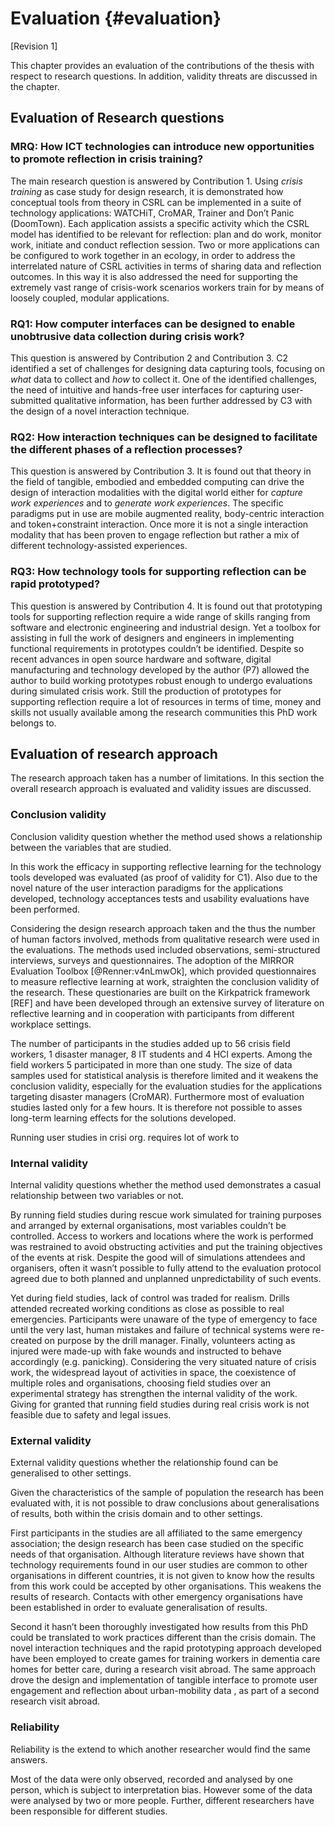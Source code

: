 
# Evaluation {#evaluation}

[Revision 1]

This chapter provides an evaluation of the contributions of the thesis with respect to research questions. In addition, validity threats are discussed in the chapter. 

## Evaluation of Research questions

### MRQ: How ICT technologies can introduce new opportunities to promote reflection in crisis training?

The main research question is answered by Contribution 1. Using *crisis training* as case study for design research, it is demonstrated how conceptual tools from theory in CSRL can be implemented in a suite of technology applications: WATCHiT, CroMAR, Trainer and Don’t Panic (DoomTown). Each application assists a specific activity which the CSRL model has identified to be relevant for reflection: plan and do work, monitor work, initiate and conduct reflection session. Two or more applications can be configured to work together in an ecology, in order to address the interrelated nature of CSRL activities in terms of sharing data and reflection outcomes. In this way it is also addressed the need for supporting the extremely vast range of crisis-work scenarios workers train for by means of loosely coupled, modular applications.

### RQ1: How computer interfaces can be designed to enable unobtrusive data collection during crisis work? 

This question is answered by Contribution 2 and Contribution 3. C2 identified a set of challenges for designing data capturing tools, focusing on *what* data to collect and *how* to collect it. One of the identified challenges, the need of intuitive and hands-free user interfaces for capturing user-submitted qualitative information, has been further addressed by C3 with the design of a novel interaction technique.  

### RQ2: How interaction techniques can be designed to facilitate the different phases of a reflection processes?

This question is answered by Contribution 3. It is found out that theory in the field of tangible, embodied and embedded computing can drive the design of interaction modalities with the digital world either for *capture work experiences* and to *generate work experiences*. The specific paradigms put in use are mobile augmented reality, body-centric interaction and token+constraint interaction. Once more it is not a single interaction modality that has been proven to engage reflection but rather a mix of different technology-assisted experiences. 

### RQ3: How technology tools for supporting reflection can be rapid prototyped? 

This question is answered by Contribution 4. It is found out that prototyping tools for supporting reflection require a wide range of skills ranging from software and electronic engineering and industrial design. Yet a toolbox for assisting in full the work of designers and engineers in implementing functional requirements in prototypes couldn’t be identified. Despite so recent advances in open source hardware and software, digital manufacturing and technology developed by the author (P7) allowed the author to build working prototypes robust enough to undergo evaluations during simulated crisis work. Still the production of prototypes for supporting reflection require a lot of resources in terms of time, money and skills not usually available among the research communities this PhD work belongs to.

## Evaluation of research approach

The research approach taken has a number of limitations. In this section the overall research approach is evaluated and validity issues are discussed.

### Conclusion validity

Conclusion validity question whether the method used shows a relationship between the variables that are studied.

In this work the efficacy in supporting reflective learning for the technology tools developed was evaluated (as proof of validity for C1). Also due to the novel nature of the user interaction paradigms for the applications developed, technology acceptances tests and usability evaluations have been performed. 

Considering the design research approach taken and the thus the number of human factors involved, methods from qualitative research were used in the evaluations. The methods used included observations, semi-structured interviews, surveys and questionnaires. The adoption of the MIRROR Evaluation Toolbox [@Renner:v4nLmwOk], which provided questionnaires to measure reflective learning at work, straighten the conclusion validity of the research. These questionaries are built on the Kirkpatrick framework [REF] and have been developed through an extensive survey of literature on reflective learning and in cooperation with participants from different workplace settings. 

The number of participants in the studies added up to 56 crisis field workers, 1 disaster manager, 8 IT students and 4 HCI experts. Among the field workers 5 participated in more than one study. The size of data samples used for statistical analysis is therefore limited and it weakens the conclusion validity, especially for the evaluation studies for the applications targeting disaster managers (CroMAR). Furthermore most of evaluation studies lasted only for a few hours. It is therefore not possible to asses long-term learning effects for the solutions developed.

Running user studies in crisi org. requires lot of work to 

### Internal validity

Internal validity questions whether the method used demonstrates a casual relationship between two variables or not.

By running field studies during rescue work simulated for training purposes and arranged by external organisations, most variables couldn’t be controlled. Access to workers and locations where the work is performed was restrained to avoid obstructing activities and put the training objectives of the events at risk. Despite the good will of simulations attendees and organisers, often it wasn’t possible to fully attend to the evaluation protocol agreed due to both planned and unplanned unpredictability of such events.  

Yet during field studies, lack of control was traded for realism. Drills attended recreated working conditions as close as possible to real emergencies. Participants were unaware of the type of emergency to face until the very last, human mistakes and failure of technical systems were re-created on purpose by the drill manager. Finally, volunteers acting as injured were made-up with fake wounds and instructed to behave accordingly (e.g. panicking). Considering the very situated nature of crisis work, the widespread layout of activities in space, the coexistence of multiple roles and organisations, choosing field studies over an experimental strategy has strengthen the internal validity of the work. Giving for granted that running field studies during real crisis work is not feasible due to safety and legal issues.

### External validity

External validity questions whether the relationship found can be generalised to other settings.

Given the characteristics of the sample of population the research has been evaluated with, it is not possible to draw conclusions about generalisations of results, both within the crisis domain and to other settings. 

First participants in the studies are all affiliated to the same emergency association; the design research has been case studied on the specific needs of that organisation. Although literature reviews have shown that technology requirements found in our user studies are common to other organisations in different countries, it is not given to know how the results from this work could be accepted by other organisations. This weakens the results of research. Contacts with other emergency organisations have been established in order to evaluate generalisation of results.

Second it hasn’t been thoroughly investigated how results from this PhD could be translated to work practices different than the crisis domain. The novel interaction techniques and the rapid prototyping approach developed have been employed to create games for training workers in dementia care homes for better care, during a research visit abroad. The same approach drove the design and implementation of tangible interface to promote user engagement and reflection about urban-mobility data , as part of a second research visit abroad.

### Reliability

Reliability is the extend to which another researcher would find  the same answers.

Most of the data were only observed, recorded and analysed by one person, which is subject to interpretation bias. However some of the data were analysed by two or more people. Further, different researchers have been responsible for different studies. 

